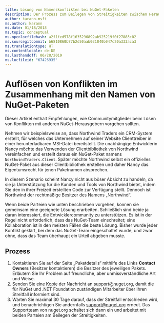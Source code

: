 ```yaml
---
title: Lösung von Namenskonflikten bei NuGet-Paketen
description: Der Prozess zum Beilegen von Streitigkeiten zwischen Herausgebern von NuGet-Paketen, die im Zusammenhang mit Branding, Marken und anderen Konfliktsituationen stehen
author: karann-msft
ms.author: karann
ms.date: 01/18/2018
ms.topic: conceptual
ms.openlocfilehash: a2f1fed578f1635296892ab925219f0f27883c02
ms.sourcegitcommit: b6810860b77b2d50aab031040b047c20a333aca3
ms.translationtype: HT
ms.contentlocale: de-DE
ms.lasthandoff: 06/28/2019
ms.locfileid: "67426935"
---
```

# <a name="resolving-disputes-over-nuget-package-names"></a>Auflösen von Konflikten im Zusammenhang mit den Namen von NuGet-Paketen

Dieser Artikel enthält Empfehlungen, wie Communitymitglieder beim Lösen von Konflikten mit anderen NuGet-Herausgebern vorgehen sollten.

Nehmen wir beispielsweise an, dass Northwind Traders ein CRM-System erstellt, für welches das Unternehmen auf seiner Website Clienttreiber in einer herunterladbaren MSI-Datei bereitstellt. Die unabhängige Entwicklerin Nancy möchte das Verwenden der Clientbibliothek von Northwind vereinfachen und erstellt daraus ein NuGet-Paket namens `NorthwindTraders.Client`. Später möchte Northwind selbst ein offizielles NuGet-Paket aus dieser Clientbibliothek erstellen und daher Nancy das Eigentumsrecht für jenen Paketnamen absprechen.

In diesem Szenario scheint Nancy nicht aus böser Absicht zu handeln, da sie ja Unterstützung für die Kunden und Tools von Northwind bietet, indem Sie den in ihrer Freizeit erstellten Code zur Verfügung stellt. Dennoch ist Northwind der rechtmäßige Besitzer des Namens „Northwind“.

Wenn beide Parteien wie unten beschrieben vorgehen, können sie gemeinsam eine geeignete Lösung erarbeiten. Schließlich sind beide ja daran interessiert, die Entwicklercommunity zu unterstützen. Es ist in der Regel nicht erforderlich, dass das NuGet-Team einschreitet; eine Kollaboration ist in den meisten Fällen die beste Lösung. Bisher wurde jeder Konflikt geklärt, bei dem das NuGet-Team eingeschaltet wurde, und zwar ohne, dass das Team überhaupt ein Urteil abgeben musste.

## <a name="process"></a>Prozess

1. Kontaktieren Sie auf der Seite „Paketdetails“ mithilfe des Links **Contact Owners** (Besitzer kontaktieren) die Besitzer des jeweiligen Pakets. Erläutern Sie Ihr Problem auf freundliche, aber unmissverständliche Art und Weise.
2. Senden Sie eine Kopie der Nachricht an [support@nuget.org](mailto:support@nuget.org), damit die für NuGet und .NET Foundation zuständigen Mitarbeiter über Ihren Streitfall informiert sind.
3. Warten Sie maximal 30 Tage darauf, dass der Streitfall entschieden wird, und benachrichtigen Sie andernfalls [support@nuget.org](mailto:support@nuget.org) erneut. Das Supportteam von nuget.org schaltet sich dann ein und arbeitet mit beiden Parteien am Beilegen der Streitigkeiten.

